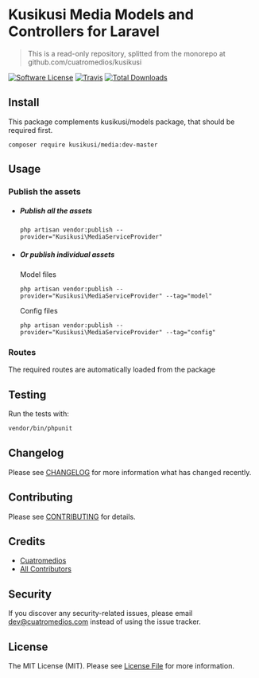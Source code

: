 # Kusikusi Media Models and Controllers for Laravel
> This is a read-only repository, splitted from the monorepo at github.com/cuatromedios/kusikusi

[![Software License](https://img.shields.io/badge/license-MIT-brightgreen.svg?style=flat-square)](LICENSE.md)
[![Travis](https://img.shields.io/travis/kusikusi/media.svg?style=flat-square)]()
[![Total Downloads](https://img.shields.io/packagist/dt/kusikusi/media.svg?style=flat-square)](https://packagist.org/packages/kusikusi/media)

## Install

This package complements kusikusi/models package, that should be required first.

```
composer require kusikusi/media:dev-master
```

## Usage
### Publish the assets
- ##### Publish all the assets

  ```shell
  php artisan vendor:publish --provider="Kusikusi\MediaServiceProvider"
  ```

- ##### Or publish individual assets

  Model files
  ```shell
  php artisan vendor:publish --provider="Kusikusi\MediaServiceProvider" --tag="model"
  ```
 
  Config files
  ```shell
  php artisan vendor:publish --provider="Kusikusi\MediaServiceProvider" --tag="config"
  ```

### Routes
The required routes are automatically loaded from the package

## Testing
Run the tests with:

``` bash
vendor/bin/phpunit
```

## Changelog
Please see [CHANGELOG](CHANGELOG.md) for more information what has changed recently.

## Contributing
Please see [CONTRIBUTING](CONTRIBUTING.md) for details.

## Credits

- [Cuatromedios](https://github.com/kusikusi)
- [All Contributors](https://github.com/kusikusi/media/contributors)

## Security
If you discover any security-related issues, please email dev@cuatromedios.com instead of using the issue tracker.

## License
The MIT License (MIT). Please see [License File](/LICENSE.md) for more information.
